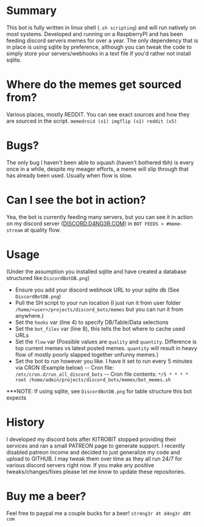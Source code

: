 # Summary
This bot is fully written in linux shell (`.sh scripting`) and will run natively on most systems. Developed and running on a RaspberryPI and has been feeding discord servers memes for over a year. The only dependency that is in place is using sqlite by preference, although you can tweak the code to simply store your servers/webhooks in a text file if you'd rather not install sqlite.

# Where do the memes get sourced from?
Various places, mostly REDDIT. You can see exact sources and how they are sourced in the script.
`memedroid (x1) imgflip (x1) reddit (x5)`

# Bugs?
The only bug I haven't been able to squash (haven't bothered tbh) is every once in a while, despite my meager efforts, a meme will slip through that has already been used. Usually when flow is slow.

# Can I see the bot in action?
Yea, the bot is currently feeding many servers, but you can see it in action on my discord server ([DISCORD.D4NG3R.COM](https://discord.d4ng3r.com)) in `BOT FEEDS > #meme-stream` at quality flow.

# Usage 
(Under the assumption you installed sqlite and have created a database structured like `DiscordBotDB.png`)
- Ensure you add your discord webhook URL to your sqlite db (See `DiscordBotDB.png`)
- Pull the SH script to your run location (I just run it from user folder `/home/<user>/projects/discord_bots/memes` but you can run it from anywhere.)
- Set the `hooks` var (line 4) to specify DB/Table/Data selections
- Set the `bot_files` var (line 8), this tells the bot where to cache used URLs
- Set the `flow` var (Possible values are `quality` and `quantity`. Difference is top current memes vs latest posted memes. `quantity` will result in heavy flow of mostly poorly slapped together unfunny memes.)
- Set the bot to run however you like. I have it set to run every 5 minutes via CRON (Example below)
-- Cron file: `/etc/cron.d/run_all_discord_bots`
-- Cron file contents: `*/5 * * * * root /home/admin/projects/discord_bots/memes/bot_memes.sh`

***NOTE: If using sqlite, see `DiscordBotDB.png` for table structure this bot expects

# History
I developed my discord bots after KITROBIT stopped providing their services and ran a small PATREON page to generate support. I recently disabled patreon income and decided to just generalize my code and upload to GITHUB. I may tweak them over time as they all run 24/7 for various discord servers right now. If you make any positive tweaks/changes/fixes please let me know to update these repositories. 

# Buy me a beer?
Feel free to paypal me a couple bucks for a beer! `str4ng3r 4t d4ng3r d0t com`
